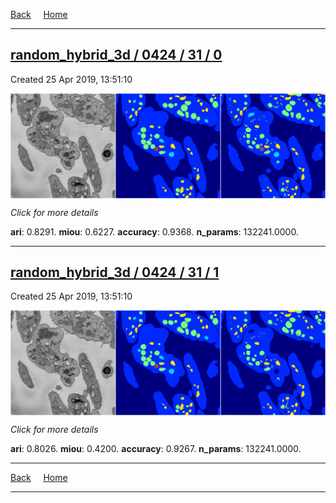 
[Back](..)&nbsp;&nbsp;&nbsp;&nbsp;&nbsp;[Home](https://leapmanlab.github.io/snapshots)

---

<div class="summary"><a href="0"><h2>random_hybrid_3d / 0424 / 31 / 0</h2></a><p>Created 25 Apr 2019, 13:51:10
</p><a href="0"><img src="0/media/summary.png" align="center"></a><p>
<i>Click for more details</i>
</p></div>

**ari**: 0.8291. **miou**: 0.6227. **accuracy**: 0.9368. **n_params**: 132241.0000. 

---

<div class="summary"><a href="1"><h2>random_hybrid_3d / 0424 / 31 / 1</h2></a><p>Created 25 Apr 2019, 13:51:10
</p><a href="1"><img src="1/media/summary.png" align="center"></a><p>
<i>Click for more details</i>
</p></div>

**ari**: 0.8026. **miou**: 0.4200. **accuracy**: 0.9267. **n_params**: 132241.0000. 

---

[Back](..)&nbsp;&nbsp;&nbsp;&nbsp;&nbsp;[Home](https://leapmanlab.github.io/snapshots)

---